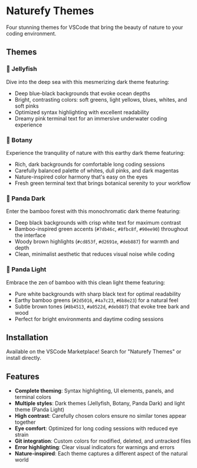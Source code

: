 # Naturefy Themes

Four stunning themes for VSCode that bring the beauty of nature to your coding environment.

## Themes

### 🪼 Jellyfish
Dive into the deep sea with this mesmerizing dark theme featuring:
- Deep blue-black backgrounds that evoke ocean depths
- Bright, contrasting colors: soft greens, light yellows, blues, whites, and soft pinks
- Optimized syntax highlighting with excellent readability
- Dreamy pink terminal text for an immersive underwater coding experience

### 🌿 Botany  
Experience the tranquility of nature with this earthy dark theme featuring:
- Rich, dark backgrounds for comfortable long coding sessions
- Carefully balanced palette of whites, dull pinks, and dark magentas
- Nature-inspired color harmony that's easy on the eyes
- Fresh green terminal text that brings botanical serenity to your workflow

### 🐼 Panda Dark
Enter the bamboo forest with this monochromatic dark theme featuring:
- Deep black backgrounds with crisp white text for maximum contrast
- Bamboo-inspired green accents (`#7db46c`, `#8fbc8f`, `#90ee90`) throughout the interface
- Woody brown highlights (`#cd853f`, `#d2691e`, `#deb887`) for warmth and depth
- Clean, minimalist aesthetic that reduces visual noise while coding

### 🐼 Panda Light
Embrace the zen of bamboo with this clean light theme featuring:
- Pure white backgrounds with sharp black text for optimal readability
- Earthy bamboo greens (`#2d5016`, `#4a7c23`, `#6b8e23`) for a natural feel
- Subtle brown tones (`#8b4513`, `#a0522d`, `#deb887`) that evoke tree bark and wood
- Perfect for bright environments and daytime coding sessions

## Installation

Available on the VSCode Marketplace! Search for "Naturefy Themes" or install directly.

## Features

- **Complete theming**: Syntax highlighting, UI elements, panels, and terminal colors
- **Multiple styles**: Dark themes (Jellyfish, Botany, Panda Dark) and light theme (Panda Light)
- **High contrast**: Carefully chosen colors ensure no similar tones appear together
- **Eye comfort**: Optimized for long coding sessions with reduced eye strain
- **Git integration**: Custom colors for modified, deleted, and untracked files
- **Error highlighting**: Clear visual indicators for warnings and errors
- **Nature-inspired**: Each theme captures a different aspect of the natural world